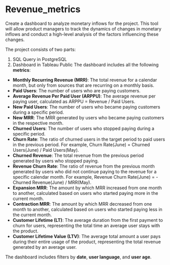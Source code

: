 # Revenue_metrics
 Create a dashboard to analyze monetary inflows for the project.
This tool will allow product managers to track the dynamics of changes in monetary inflows and conduct a high-level analysis of the factors influencing these changes.

The project consists of two parts:

1. SQL Query in PostgreSQL
2. Dashboard in Tableau Public
The dashboard includes all the following **metrics**:

- **Monthly Recurring Revenue (MRR)**: The total revenue for a calendar month, but only from sources that are recurring on a monthly basis.
- **Paid Users**: The number of users who are paying customers.
- **Average Revenue Per Paid User (ARPPU)**: The average revenue per paying user, calculated as ARPPU = Revenue / Paid Users.
- **New Paid Users**: The number of users who became paying customers during a specific period.
- **New MRR**: The MRR generated by users who became paying customers in the respective month.
- **Churned Users**: The number of users who stopped paying during a specific period.
- **Churn Rate**: The ratio of churned users in the target period to paid users in the previous period. For example, Churn Rate(June) = Churned Users(June) / Paid Users(May).
- **Churned Revenue**: The total revenue from the previous period generated by users who stopped paying.
- **Revenue Churn Rate**: The ratio of revenue from the previous month generated by users who did not continue paying to the revenue for a specific calendar month. For example, Revenue Churn Rate(June) = - Churned Revenue(June) / MRR(May).
- **Expansion MRR**: The amount by which MRR increased from one month to another, calculated based on users who started paying more in the current month.
- **Contraction MRR**: The amount by which MRR decreased from one month to another, calculated based on users who started paying less in the current month.
- **Customer Lifetime (LT)**: The average duration from the first payment to churn for users, representing the total time an average user stays with the product.
- **Customer Lifetime Value (LTV)**: The average total amount a user pays during their entire usage of the product, representing the total revenue generated by an average user.

The dashboard includes filters by **date**, **user language**, and **user age**.
